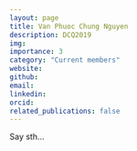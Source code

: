 ```yaml
---
layout: page
title: Van Phuoc Chung Nguyen
description: DCQ2019
img:
importance: 3
category: "Current members"
website:
github:
email:
linkedin:
orcid:
related_publications: false
---
```


Say sth...

